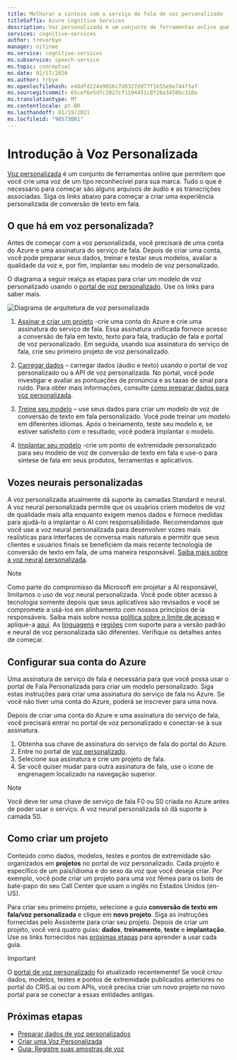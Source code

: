 ```yaml
---
title: Melhorar a síntese com o serviço de fala de voz personalizado
titleSuffix: Azure Cognitive Services
description: Voz personalizada é um conjunto de ferramentas online que permitem que você crie uma voz de um tipo reconhecível para sua marca. Tudo o que é necessário para começar são alguns arquivos de áudio e as transcrições associadas. Siga os links abaixo para começar a criar uma experiência de fala em texto Personalizada.
services: cognitive-services
author: trevorbye
manager: nitinme
ms.service: cognitive-services
ms.subservice: speech-service
ms.topic: conceptual
ms.date: 02/17/2020
ms.author: trbye
ms.openlocfilehash: e48dfd224a9656c7d8327dd77f1b55e9a744f3af
ms.sourcegitcommit: 65cef6e5d7c2827cf1194451c8f26a3458bc310a
ms.translationtype: MT
ms.contentlocale: pt-BR
ms.lasthandoff: 01/19/2021
ms.locfileid: "98573081"
---
```

# <a name="get-started-with-custom-voice"></a>Introdução à Voz Personalizada

[Voz personalizada](https://aka.ms/customvoice) é um conjunto de ferramentas online que permitem que você crie uma voz de um tipo reconhecível para sua marca. Tudo o que é necessário para começar são alguns arquivos de áudio e as transcrições associadas. Siga os links abaixo para começar a criar uma experiência personalizada de conversão de texto em fala.

## <a name="whats-in-custom-voice"></a>O que há em voz personalizada?

Antes de começar com a voz personalizada, você precisará de uma conta do Azure e uma assinatura do serviço de fala. Depois de criar uma conta, você pode preparar seus dados, treinar e testar seus modelos, avaliar a qualidade da voz e, por fim, implantar seu modelo de voz personalizado.

O diagrama a seguir realça as etapas para criar um modelo de voz personalizado usando o [portal de voz personalizado](https://aka.ms/customvoice). Use os links para saber mais.

![Diagrama de arquitetura de voz personalizada](media/custom-voice/custom-voice-diagram.png)

1. [Assinar e criar um projeto](#set-up-your-azure-account) -crie uma conta do Azure e crie uma assinatura do serviço de fala. Essa assinatura unificada fornece acesso a conversão de fala em texto, texto para fala, tradução de fala e portal de voz personalizado. Em seguida, usando sua assinatura do serviço de fala, crie seu primeiro projeto de voz personalizado.

2. [Carregar dados](how-to-custom-voice-create-voice.md#upload-your-datasets) – carregar dados (áudio e texto) usando o portal de voz personalizado ou a API de voz personalizada. No portal, você pode investigar e avaliar as pontuações de pronúncia e as taxas de sinal para ruído. Para obter mais informações, consulte [como preparar dados para voz personalizada](how-to-custom-voice-prepare-data.md).

3. [Treine seu modelo](how-to-custom-voice-create-voice.md#build-your-custom-voice-model) – use seus dados para criar um modelo de voz de conversão de texto em fala personalizado. Você pode treinar um modelo em diferentes idiomas. Após o treinamento, teste seu modelo e, se estiver satisfeito com o resultado, você poderá implantar o modelo.

4. [Implantar seu modelo](how-to-custom-voice-create-voice.md#create-and-use-a-custom-voice-endpoint) -crie um ponto de extremidade personalizado para seu modelo de voz de conversão de texto em fala e use-o para síntese de fala em seus produtos, ferramentas e aplicativos.

## <a name="custom-neural-voices"></a>Vozes neurais personalizadas

A voz personalizada atualmente dá suporte às camadas Standard e neural. A voz neural personalizada permite que os usuários criem modelos de voz de qualidade mais alta enquanto exigem menos dados e fornece medidas para ajudá-lo a implantar o AI com responsabilidade. Recomendamos que você use a voz neural personalizada para desenvolver vozes mais realísticas para interfaces de conversa mais naturais e permitir que seus clientes e usuários finais se beneficiem da mais recente tecnologia de conversão de texto em fala, de uma maneira responsável. [Saiba mais sobre a voz neural personalizada](https://aka.ms/CNV-Transparency-Note). 

> [!NOTE]
> Como parte do compromisso da Microsoft em projetar a AI responsável, limitamos o uso de voz neural personalizada. Você pode obter acesso à tecnologia somente depois que seus aplicativos são revisados e você se compromete a usá-los em alinhamento com nossos princípios de ia responsáveis. Saiba mais sobre nossa [política sobre o limite de acesso](https://aka.ms/gating-overview) e aplique-a [aqui](https://aka.ms/customneural). As [linguagens](language-support.md#customization) e [regiões](regions.md#custom-voices) com suporte para a versão padrão e neural de voz personalizada são diferentes. Verifique os detalhes antes de começar.  

## <a name="set-up-your-azure-account"></a>Configurar sua conta do Azure

Uma assinatura de serviço de fala é necessária para que você possa usar o portal de Fala Personalizada para criar um modelo personalizado. Siga estas instruções para criar uma assinatura do serviço de fala no Azure. Se você não tiver uma conta do Azure, poderá se inscrever para uma nova.  

Depois de criar uma conta do Azure e uma assinatura do serviço de fala, você precisará entrar no portal de voz personalizado e conectar-se à sua assinatura.

1. Obtenha sua chave de assinatura do serviço de fala do portal do Azure.
2. Entre no portal de [voz personalizado](https://aka.ms/custom-voice).
3. Selecione sua assinatura e crie um projeto de fala.
4. Se você quiser mudar para outra assinatura de fala, use o ícone de engrenagem localizado na navegação superior.

> [!NOTE]
> Você deve ter uma chave de serviço de fala F0 ou S0 criada no Azure antes de poder usar o serviço. A voz neural personalizada só dá suporte à camada S0. 

## <a name="how-to-create-a-project"></a>Como criar um projeto

Conteúdo como dados, modelos, testes e pontos de extremidade são organizados em **projetos** no portal de voz personalizado. Cada projeto é específico de um país/idioma e do sexo da voz que você deseja criar. Por exemplo, você pode criar um projeto para uma voz fêmea para os bots de bate-papo do seu Call Center que usam o inglês no Estados Unidos (en-US).

Para criar seu primeiro projeto, selecione a guia **conversão de texto em fala/voz personalizada** e clique em **novo projeto**. Siga as instruções fornecidas pelo Assistente para criar seu projeto. Depois de criar um projeto, você verá quatro guias: **dados**, **treinamento**, **teste** e **implantação**. Use os links fornecidos nas [próximas etapas](#next-steps) para aprender a usar cada guia.

> [!IMPORTANT]
> O [portal de voz personalizado](https://aka.ms/custom-voice) foi atualizado recentemente! Se você criou dados, modelos, testes e pontos de extremidade publicados anteriores no portal do CRIS.ai ou com APIs, você precisa criar um novo projeto no novo portal para se conectar a essas entidades antigas.

## <a name="next-steps"></a>Próximas etapas

- [Preparar dados de voz personalizados](how-to-custom-voice-prepare-data.md)
- [Criar uma Voz Personalizada](how-to-custom-voice-create-voice.md)
- [Guia: Registre suas amostras de voz](record-custom-voice-samples.md)
